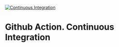 [![Continuous Integration](https://github.com/GLADIATORsvg/1346GA/actions/workflows/maven.yml/badge.svg)](https://github.com/GLADIATORsvg/1346GA/actions/workflows/maven.yml)
# Github Action. Continuous Integration
